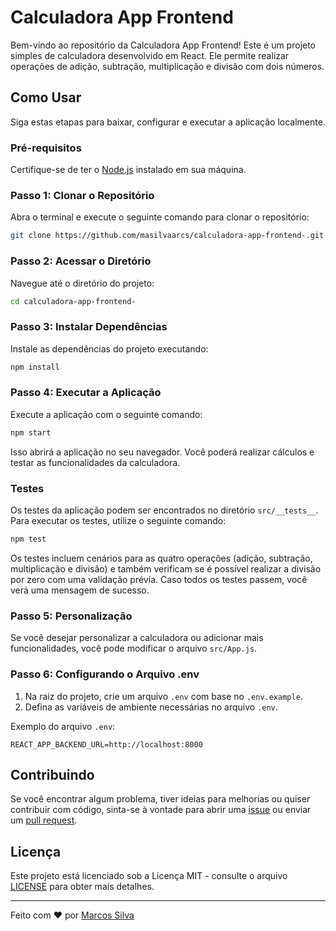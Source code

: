 # Calculadora App Frontend

Bem-vindo ao repositório da Calculadora App Frontend! Este é um projeto simples de calculadora desenvolvido em React. Ele permite realizar operações de adição, subtração, multiplicação e divisão com dois números.

## Como Usar

Siga estas etapas para baixar, configurar e executar a aplicação localmente.

### Pré-requisitos

Certifique-se de ter o [Node.js](https://nodejs.org/) instalado em sua máquina.

### Passo 1: Clonar o Repositório

Abra o terminal e execute o seguinte comando para clonar o repositório:

```bash
git clone https://github.com/masilvaarcs/calculadora-app-frontend-.git
```

### Passo 2: Acessar o Diretório

Navegue até o diretório do projeto:

```bash
cd calculadora-app-frontend-
```

### Passo 3: Instalar Dependências

Instale as dependências do projeto executando:

```bash
npm install
```

### Passo 4: Executar a Aplicação

Execute a aplicação com o seguinte comando:

```bash
npm start
```

Isso abrirá a aplicação no seu navegador. Você poderá realizar cálculos e testar as funcionalidades da calculadora.

### Testes

Os testes da aplicação podem ser encontrados no diretório `src/__tests__`. Para executar os testes, utilize o seguinte comando:

```bash
npm test
```

Os testes incluem cenários para as quatro operações (adição, subtração, multiplicação e divisão) e também verificam se é possível realizar a divisão por zero com uma validação prévia. Caso todos os testes passem, você verá uma mensagem de sucesso.

### Passo 5: Personalização

Se você desejar personalizar a calculadora ou adicionar mais funcionalidades, você pode modificar o arquivo `src/App.js`.

### Passo 6: Configurando o Arquivo .env

1. Na raiz do projeto, crie um arquivo `.env` com base no `.env.example`.
2. Defina as variáveis de ambiente necessárias no arquivo `.env`.

Exemplo do arquivo `.env`:
```
REACT_APP_BACKEND_URL=http://localhost:8000
```
## Contribuindo

Se você encontrar algum problema, tiver ideias para melhorias ou quiser contribuir com código, sinta-se à vontade para abrir uma [issue](https://github.com/masilvaarcs/calculadora-app-frontend-/issues) ou enviar um [pull request](https://github.com/masilvaarcs/calculadora-app-frontend-/pulls).

## Licença

Este projeto está licenciado sob a Licença MIT - consulte o arquivo [LICENSE](LICENSE) para obter mais detalhes.

---

Feito com :heart: por [Marcos Silva](https://www.linkedin.com/in/marcosprogramador/)